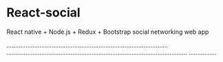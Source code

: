 # React-social
React native + Node.js + Redux + Bootstrap social networking web app

.............................................................................................
........................................................................................................
................